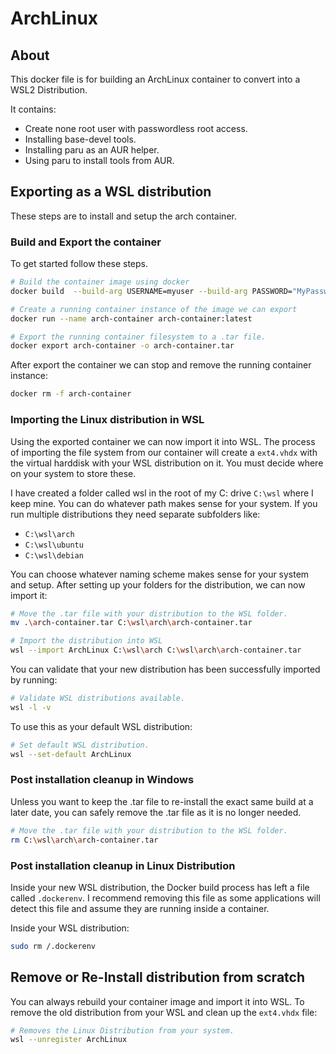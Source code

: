 # ArchLinux

## About

This docker file is for building an ArchLinux container to convert into a WSL2 Distribution.

It contains:
* Create none root user with passwordless root access.
* Installing base-devel tools.
* Installing paru as an AUR helper.
* Using paru to install tools from AUR.

## Exporting as a WSL distribution

These steps are to install and setup the arch container.

### Build and Export the container

To get started follow these steps.

```sh
# Build the container image using docker
docker build  --build-arg USERNAME=myuser --build-arg PASSWORD="MyPassword" -t arch-container:latest .

# Create a running container instance of the image we can export 
docker run --name arch-container arch-container:latest 

# Export the running container filesystem to a .tar file.
docker export arch-container -o arch-container.tar
```

After export the container we can stop and remove the running container instance:

```sh
docker rm -f arch-container
```

### Importing the Linux distribution in WSL

Using the exported container we can now import it into WSL.
The process of importing the file system from our container will create a `ext4.vhdx` with the virtual harddisk with your WSL distribution on it.
You must decide where on your system to store these.

I have created a folder called wsl in the root of my C: drive `C:\wsl` where I keep mine. You can do whatever path makes sense for your system.
If you run multiple distributions they need separate subfolders like:

* `C:\wsl\arch`
* `C:\wsl\ubuntu`
* `C:\wsl\debian`

You can choose whatever naming scheme makes sense for your system and setup.
After setting up your folders for the distribution, we can now import it:

```sh
# Move the .tar file with your distribution to the WSL folder.
mv .\arch-container.tar C:\wsl\arch\arch-container.tar

# Import the distribution into WSL
wsl --import ArchLinux C:\wsl\arch C:\wsl\arch\arch-container.tar
```

You can validate that your new distribution has been successfully imported by running:  

```sh
# Validate WSL distributions available.
wsl -l -v
```

To use this as your default WSL distribution:

```sh
# Set default WSL distribution.
wsl --set-default ArchLinux
```

### Post installation cleanup in Windows

Unless you want to keep the .tar file to re-install the exact same build at a later date, you can safely remove the .tar file as it is no longer needed.
```sh
# Move the .tar file with your distribution to the WSL folder.
rm C:\wsl\arch\arch-container.tar
```

### Post installation cleanup in Linux Distribution

Inside your new WSL distribution, the Docker build process has left a file called `.dockerenv`.
I recommend removing this file as some applications will detect this file and assume they are running inside a container.

Inside your WSL distribution: 

```sh
sudo rm /.dockerenv
```

## Remove or Re-Install distribution from scratch

You can always rebuild your container image and import it into WSL.
To remove the old distribution from your WSL and clean up the `ext4.vhdx` file:
```sh
# Removes the Linux Distribution from your system.
wsl --unregister ArchLinux
```


[AboutWSL]: https://docs.microsoft.com/en-us/windows/wsl/about
